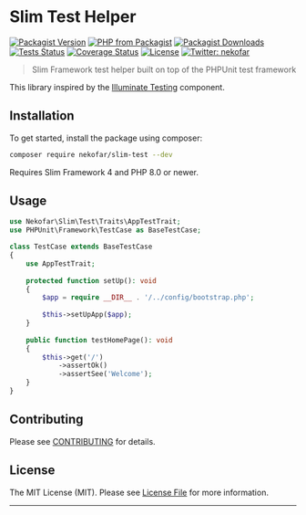 # Slim Test Helper

[![Packagist Version][icon-packagist]][link-packagist]
[![PHP from Packagist][icon-php-version]][link-packagist]
[![Packagist Downloads][icon-downloads]][link-packagist]
[![Tests Status][icon-workflow]][link-workflow]
[![Coverage Status][icon-coverage]][link-coverage]
[![License][icon-license]][link-license]
[![Twitter: nekofar][icon-twitter]][link-twitter]

> Slim Framework test helper built on top of the PHPUnit test framework

This library inspired by the [Illuminate Testing](https://github.com/illuminate/testing) component.

## Installation

To get started, install the package using composer:

```bash
composer require nekofar/slim-test --dev
```

Requires Slim Framework 4 and PHP 8.0 or newer.

## Usage

```php
use Nekofar\Slim\Test\Traits\AppTestTrait;
use PHPUnit\Framework\TestCase as BaseTestCase;

class TestCase extends BaseTestCase 
{
    use AppTestTrait;
    
    protected function setUp(): void
    {
        $app = require __DIR__ . '/../config/bootstrap.php';
        
        $this->setUpApp($app);
    }
    
    public function testHomePage(): void
    {
        $this->get('/')
            ->assertOk()
            ->assertSee('Welcome');
    }
}
```

## Contributing

Please see [CONTRIBUTING](CONTRIBUTING.md) for details.

## License

The MIT License (MIT). Please see [License File](LICENSE) for more information.

---
[icon-packagist]: https://img.shields.io/packagist/v/nekofar/slim-test.svg
[icon-php-version]: https://img.shields.io/packagist/php-v/nekofar/slim-test.svg
[icon-twitter]: https://img.shields.io/twitter/follow/nekofar.svg?style=flat
[icon-coverage]: https://codecov.io/gh/nekofar/slim-test/graph/badge.svg
[icon-license]: https://img.shields.io/github/license/nekofar/slim-test.svg
[icon-workflow]: https://img.shields.io/github/workflow/status/nekofar/slim-test/Tests
[icon-downloads]: https://img.shields.io/packagist/dt/nekofar/slim-test

[link-packagist]: https://packagist.org/packages/nekofar/slim-test
[link-twitter]: https://twitter.com/nekofar
[link-coverage]: https://codecov.io/gh/nekofar/slim-test
[link-license]: https://github.com/nekofar/slim-test/blob/master/LICENSE.md
[link-workflow]: https://github.com/nekofar/slim-test/actions/workflows/tests.yml
